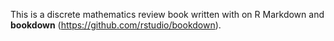 This is a discrete mathematics review book written with on R Markdown and **bookdown** (https://github.com/rstudio/bookdown). 

